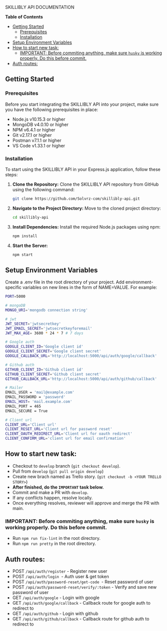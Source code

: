 SKILLIBLY API DOCUMENTATION

**Table of Contents**
- [Getting Started](#getting-started)
  - [Prerequisites](#prerequisites)
  - [Installation](#installation)
- [Setup Environment Variables](#setup-environment-variables)
- [How to start new task:](#how-to-start-new-task)
  - [IMPORTANT: Before commiting anything, make sure `husky` is working properly. Do this before commit.](#important-before-commiting-anything-make-sure-husky-is-working-properly-do-this-before-commit)
- [Auth routes:](#auth-routes)


## Getting Started
### Prerequisites
Before you start integrating the SKILLIBLY API into your project, make sure you have the following prerequisites in place:
* Node.js v10.15.3 or higher
* MongoDB v4.0.10 or higher
* NPM v6.4.1 or higher
* Git v2.17.1 or higher
* Postman v7.1.1 or higher
* VS Code v1.33.1 or higher

### Installation
To start using the SKILLIBLY API in your Express.js application, follow these steps:


1. **Clone the Repository:**
Clone the SKILLIBLY API repository from GitHub using the following command:

    ```bash
    git clone https://github.com/Solvrz-com/skillibly-api.git
    ```

2. **Navigate to the Project Directory:**
Move to the cloned project directory:

    ```bash
    cd skillibly-api
    ```

3. **Install Dependencies:**
Install the required Node.js packages using npm:
    
    ```bash
    npm install
    ```
4. **Start the Server:**
    ```bash
    npm start
    ```
## Setup Environment Variables
Create a .env file in the root directory of your project. Add environment-specific variables on new lines in the form of NAME=VALUE. For example:
```bash
PORT=5000

# mongoDB
MONGO_URI='mongodb connection string'

# jwt 
JWT_SECRET='jwtsecretkey'
JWT_EMAIL_SECRET='jwtsecretkeyforemail'
JWT_MAX_AGE= 3600 * 24 * 7 # 7 days 

# Google auth
GOOGLE_CLIENT_ID='Google client id'
GOOGLE_CLIENT_SECRET='Google client secret'
GOOGLE_CALLBACK_URL='http://localhost:5000/api/auth/google/callback'

# Github auth
GITHUB_CLIENT_ID='Github client id'
GITHUB_CLIENT_SECRET='Github client secret'
GITHUB_CALLBACK_URL='http://localhost:5000/api/auth/github/callback'

# Mailer
EMAIL_USER = 'mail@example.com'
EMAIL_PASSWORD = 'password'
EMAIL_HOST= 'mail.example.com'
EMAIL_PORT = 465
EMAIL_SECURE = True

# Client url
CLIENT_URL='Client url' 
CLIENT_RESET_URL='Client url for password reset'
CLIENT_OAUTH_REDIRECT_URL='Client url for oauth redirect'
CLIENT_CONFIRM_URL='client url for email confirmation' 

```
## How to start new task:
* Checkout to `develop` branch (`git checkout develop`).
* Pull from `develop` (`git pull origin develop`)
* Create new brach named as Trello story. (`git checkout -b <YOUR TRELLO STORY>`)
* **After finished, do the `IMPORTANT` task below.**
* Commit and make a PR with `develop`.
* If any conflicts happen, resolve locally.
* Once everything resolves, reviewer will approve and merge the PR with main.

### IMPORTANT: Before commiting anything, make sure `husky` is working properly. Do this before commit.
* Run `npm run fix-lint` in the root directory.
* Run `npm run pretty` in the root directory.

## Auth routes:

* POST `/api/auth/register` - Register new user
* POST `/api/auth/login `- Auth user & get token
* POST `/api/auth/password-reset/get-code `- Reset password of user
* POST `/api/auth/password-reset/verify/:token` - Verify and save new password of user
* GET `/api/auth/google` - Login with google
* GET `/api/auth/google/callback` - Callback route for google auth to redirect to
* GET `/api/auth/github` - Login with github
* GET `/api/auth/github/callback` - Callback route for github auth to redirect to
